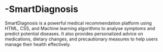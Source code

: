 # -SmartDiagnosis
SmartDiagnosis is a powerful medical recommendation platform using HTML, CSS, and Machine learning algorithms to analyse symptoms and predict potential diseases. It also provides personalized advice on medications, dietary changes, and precautionary measures to help users manage their health effectively.

